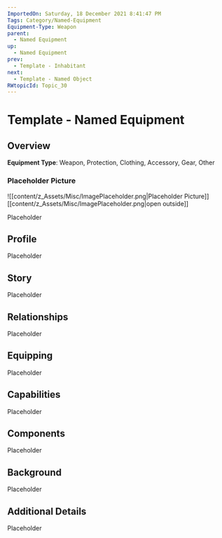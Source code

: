 ```yaml
---
ImportedOn: Saturday, 18 December 2021 8:41:47 PM
Tags: Category/Named-Equipment
Equipment-Type: Weapon
parent:
  - Named Equipment
up:
  - Named Equipment
prev:
  - Template - Inhabitant
next:
  - Template - Named Object
RWtopicId: Topic_30
---
```

# Template - Named Equipment
## Overview
**Equipment Type**: Weapon, Protection, Clothing, Accessory, Gear, Other

### Placeholder Picture
![[content/z_Assets/Misc/ImagePlaceholder.png|Placeholder Picture]]
[[content/z_Assets/Misc/ImagePlaceholder.png|open outside]]

Placeholder

## Profile
Placeholder

## Story
Placeholder

## Relationships
Placeholder

## Equipping
Placeholder

## Capabilities
Placeholder

## Components
Placeholder

## Background
Placeholder

## Additional Details
Placeholder

